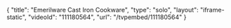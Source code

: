 {
    "title": "Emerilware Cast Iron Cookware",
    "type": "solo",
    "layout": "iframe-static",
    "videoId": "111180564",
    "url": "\/tvpembed\/111180564"
}